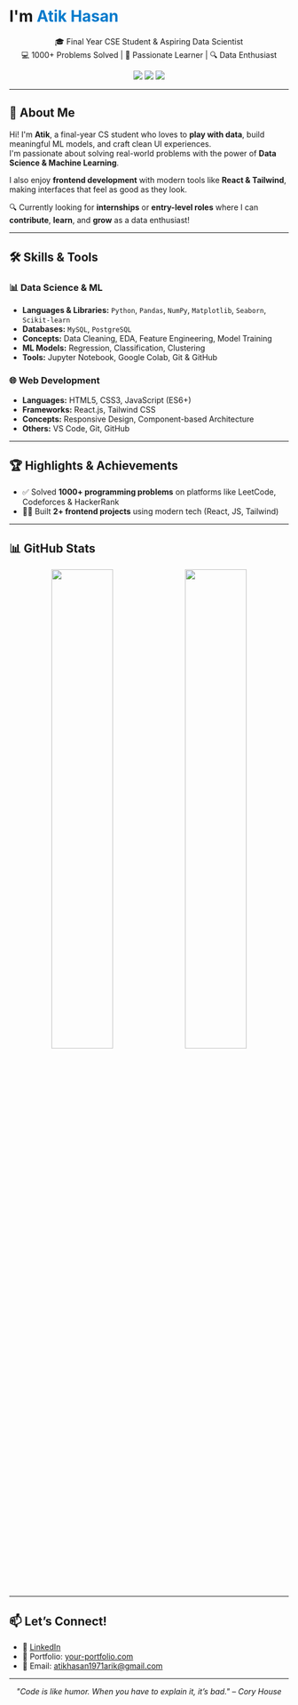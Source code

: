 <h1> I'm <span style="color:#007acc;">Atik Hasan</span></h1>

<p align="center">
  🎓 Final Year CSE Student & Aspiring Data Scientist <br>
  💻 1000+ Problems Solved | 🌟 Passionate Learner | 🔍 Data Enthusiast
</p>

<p align="center">
  <img src="https://img.shields.io/badge/Python-Expert-blue?style=for-the-badge&logo=python" />
  <img src="https://img.shields.io/badge/Data%20Science-Enthusiast-success?style=for-the-badge&logo=scikit-learn" />
  <img src="https://img.shields.io/badge/Machine%20Learning-Lover-orange?style=for-the-badge&logo=tensorflow" />

</p>

---

## 🧠 About Me

Hi! I'm **Atik**, a final-year CS student who loves to **play with data**, build meaningful ML models, and craft clean UI experiences.  
I'm passionate about solving real-world problems with the power of **Data Science & Machine Learning**.

I also enjoy **frontend development** with modern tools like **React & Tailwind**, making interfaces that feel as good as they look.

🔍 Currently looking for **internships** or **entry-level roles** where I can **contribute**, **learn**, and **grow** as a data enthusiast!

---

## 🛠️ Skills & Tools

### 📊 Data Science & ML
- **Languages & Libraries:** `Python`, `Pandas`, `NumPy`, `Matplotlib`, `Seaborn`, `Scikit-learn`
- **Databases:** `MySQL`, `PostgreSQL`
- **Concepts:** Data Cleaning, EDA, Feature Engineering, Model Training
- **ML Models:** Regression, Classification, Clustering
- **Tools:** Jupyter Notebook, Google Colab, Git & GitHub

### 🌐 Web Development
- **Languages:** HTML5, CSS3, JavaScript (ES6+)
- **Frameworks:** React.js, Tailwind CSS
- **Concepts:** Responsive Design, Component-based Architecture
- **Others:** VS Code, Git, GitHub

---

## 🏆 Highlights & Achievements

- ✅ Solved **1000+ programming problems** on platforms like LeetCode, Codeforces & HackerRank
- 🧑‍💻 Built **2+ frontend projects** using modern tech (React, JS, Tailwind)
---

## 📊 GitHub Stats

<p align="center">
  <img src="https://github-readme-stats.vercel.app/api?username=atik-arik&show_icons=true&theme=tokyonight" width="47%" />
  <img src="https://github-readme-streak-stats.herokuapp.com/?user=atik-arik&theme=tokyonight" width="47%" />
</p>

---

## 📫 Let’s Connect!

- 🔗 [LinkedIn](https://www.linkedin.com/in/md-atik-hasan-610b07263/)
- 💼 Portfolio: [your-portfolio.com](https://your-portfolio.com)
- 📧 Email: atikhasan1971arik@gmail.com

---

<p align="center">
  <i>"Code is like humor. When you have to explain it, it’s bad." – Cory House</i>  
</p>
